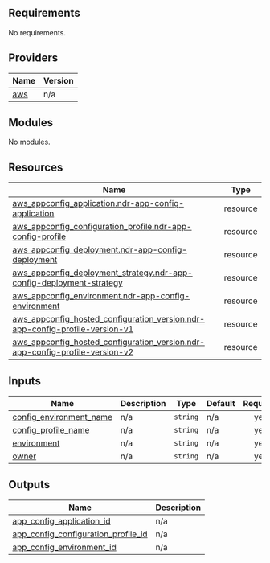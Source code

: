 ## Requirements

No requirements.

## Providers

| Name | Version |
|------|---------|
| <a name="provider_aws"></a> [aws](#provider\_aws) | n/a |

## Modules

No modules.

## Resources

| Name | Type |
|------|------|
| [aws_appconfig_application.ndr-app-config-application](https://registry.terraform.io/providers/hashicorp/aws/latest/docs/resources/appconfig_application) | resource |
| [aws_appconfig_configuration_profile.ndr-app-config-profile](https://registry.terraform.io/providers/hashicorp/aws/latest/docs/resources/appconfig_configuration_profile) | resource |
| [aws_appconfig_deployment.ndr-app-config-deployment](https://registry.terraform.io/providers/hashicorp/aws/latest/docs/resources/appconfig_deployment) | resource |
| [aws_appconfig_deployment_strategy.ndr-app-config-deployment-strategy](https://registry.terraform.io/providers/hashicorp/aws/latest/docs/resources/appconfig_deployment_strategy) | resource |
| [aws_appconfig_environment.ndr-app-config-environment](https://registry.terraform.io/providers/hashicorp/aws/latest/docs/resources/appconfig_environment) | resource |
| [aws_appconfig_hosted_configuration_version.ndr-app-config-profile-version-v1](https://registry.terraform.io/providers/hashicorp/aws/latest/docs/resources/appconfig_hosted_configuration_version) | resource |
| [aws_appconfig_hosted_configuration_version.ndr-app-config-profile-version-v2](https://registry.terraform.io/providers/hashicorp/aws/latest/docs/resources/appconfig_hosted_configuration_version) | resource |

## Inputs

| Name | Description | Type | Default | Required |
|------|-------------|------|---------|:--------:|
| <a name="input_config_environment_name"></a> [config\_environment\_name](#input\_config\_environment\_name) | n/a | `string` | n/a | yes |
| <a name="input_config_profile_name"></a> [config\_profile\_name](#input\_config\_profile\_name) | n/a | `string` | n/a | yes |
| <a name="input_environment"></a> [environment](#input\_environment) | n/a | `string` | n/a | yes |
| <a name="input_owner"></a> [owner](#input\_owner) | n/a | `string` | n/a | yes |

## Outputs

| Name | Description |
|------|-------------|
| <a name="output_app_config_application_id"></a> [app\_config\_application\_id](#output\_app\_config\_application\_id) | n/a |
| <a name="output_app_config_configuration_profile_id"></a> [app\_config\_configuration\_profile\_id](#output\_app\_config\_configuration\_profile\_id) | n/a |
| <a name="output_app_config_environment_id"></a> [app\_config\_environment\_id](#output\_app\_config\_environment\_id) | n/a |
